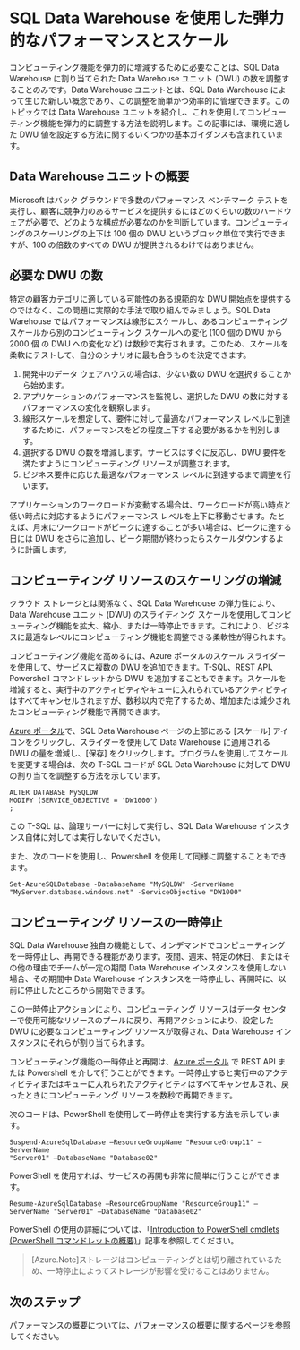 <properties
   pageTitle="SQL Data Warehouse を使用した弾力的なパフォーマンスとスケール | Microsoft Azure"
   description="コンピューティング リソースをスケールアップおよびスケールダウンするために Data Warehouse ユニットを使用した SQL Data Warehouse の柔軟性を理解します。コード例が提供されています。"
   services="sql-data-warehouse"
   documentationCenter="NA"
   authors="TwoUnder"
   manager="barbkess"
   editor=""/>

<tags
   ms.service="sql-data-warehouse"
   ms.devlang="NA"
   ms.topic="article"
   ms.tgt_pltfrm="NA"
   ms.workload="data-services"
   ms.date="09/09/2015"
   ms.author="nicw;JRJ@BigBangData.co.uk;mausher"/>

# SQL Data Warehouse を使用した弾力的なパフォーマンスとスケール
コンピューティング機能を弾力的に増減するために必要なことは、SQL Data Warehouse に割り当てられた Data Warehouse ユニット (DWU) の数を調整することのみです。Data Warehouse ユニットとは、SQL Data Warehouse によって生じた新しい概念であり、この調整を簡単かつ効率的に管理できます。このトピックでは Data Warehouse ユニットを紹介し、これを使用してコンピューティング機能を弾力的に調整する方法を説明します。この記事には、環境に適した DWU 値を設定する方法に関するいくつかの基本ガイダンスも含まれています。

## Data Warehouse ユニットの概要
Microsoft はバック グラウンドで多数のパフォーマンス ベンチマーク テストを実行し、顧客に競争力のあるサービスを提供するにはどのくらいの数のハードウェアが必要で、どのような構成が必要なのかを判断しています。コンピューティングのスケーリングの上下は 100 個の DWU というブロック単位で実行できますが、100 の倍数のすべての DWU が提供されるわけではありません。

## 必要な DWU の数
特定の顧客カテゴリに適している可能性のある規範的な DWU 開始点を提供するのではなく、この問題に実際的な手法で取り組んでみましょう。SQL Data Warehouse ではパフォーマンスは線形にスケールし、あるコンピューティング スケールから別のコンピューティング スケールへの変化 (100 個の DWU から 2000 個 の DWU への変化など) は数秒で実行されます。このため、スケールを柔軟にテストして、自分のシナリオに最も合うものを決定できます。

1. 開発中のデータ ウェアハウスの場合は、少ない数の DWU を選択することから始めます。
2. アプリケーションのパフォーマンスを監視し、選択した DWU の数に対するパフォーマンスの変化を観察します。
3. 線形スケールを想定して、要件に対して最適なパフォーマンス レベルに到達するために、パフォーマンスをどの程度上下する必要があるかを判別します。 
4. 選択する DWU の数を増減します。サービスはすぐに反応し、DWU 要件を満たすようにコンピューティング リソースが調整されます。
5. ビジネス要件に応じた最適なパフォーマンス レベルに到達するまで調整を行います。

アプリケーションのワークロードが変動する場合は、ワークロードが高い時点と低い時点に対応するようにパフォーマンス レベルを上下に移動させます。たとえば、月末にワークロードがピークに達することが多い場合は、ピークに達する日には DWU をさらに追加し、ピーク期間が終わったらスケールダウンするように計画します。
 
## コンピューティング リソースのスケーリングの増減
クラウド ストレージとは関係なく、SQL Data Warehouse の弾力性により、Data Warehouse ユニット (DWU) のスライディング スケールを使用してコンピューティング機能を拡大、縮小、または一時停止できます。これにより、ビジネスに最適なレベルにコンピューティング機能を調整できる柔軟性が得られます。

コンピューティング機能を高めるには、Azure ポータルのスケール スライダーを使用して、サービスに複数の DWU を追加できます。T-SQL、REST API、Powershell コマンドレットから DWU を追加することもできます。スケールを増減すると、実行中のアクティビティやキューに入れられているアクティビティはすべてキャンセルされますが、数秒以内で完了するため、増加または減少されたコンピューティング機能で再開できます。

[Azure ポータル][]で、SQL Data Warehouse ページの上部にある [スケール] アイコンをクリックし、スライダーを使用して Data Warehouse に適用される DWU の量を増減し、[保存] をクリックします。プログラムを使用してスケールを変更する場合は、次の T-SQL コードが SQL Data Warehouse に対して DWU の割り当てを調整する方法を示しています。

```
ALTER DATABASE MySQLDW 
MODIFY (SERVICE_OBJECTIVE = 'DW1000')
;
```
この T-SQL は、論理サーバーに対して実行し、SQL Data Warehouse インスタンス自体に対しては実行しないでください。

また、次のコードを使用し、Powershell を使用して同様に調整することもできます。

```
Set-AzureSQLDatabase -DatabaseName "MySQLDW" -ServerName "MyServer.database.windows.net" -ServiceObjective "DW1000"
```

## コンピューティング リソースの一時停止
SQL Data Warehouse 独自の機能として、オンデマンドでコンピューティングを一時停止し、再開できる機能があります。夜間、週末、特定の休日、またはその他の理由でチームが一定の期間 Data Warehouse インスタンスを使用しない場合、その期間中 Data Warehouse インスタンスを一時停止し、再開時に、以前に停止したところから開始できます。

この一時停止アクションにより、コンピューティング リソースはデータ センターで使用可能なリソースのプールに戻り、再開アクションにより、設定した DWU に必要なコンピューティング リソースが取得され、Data Warehouse インスタンスにそれらが割り当てられます。

コンピューティング機能の一時停止と再開は、[Azure ポータル][] で REST API または Powershell を介して行うことができます。一時停止すると実行中のアクティビティまたはキューに入れられたアクティビティはすべてキャンセルされ、戻ったときにコンピューティング リソースを数秒で再開できます。

次のコードは、PowerShell を使用して一時停止を実行する方法を示しています。

```
Suspend-AzureSqlDatabase –ResourceGroupName "ResourceGroup11" –ServerName
"Server01" –DatabaseName "Database02"
```

PowerShell を使用すれば、サービスの再開も非常に簡単に行うことができます。

```
Resume-AzureSqlDatabase –ResourceGroupName "ResourceGroup11" –ServerName "Server01" –DatabaseName "Database02"
```

PowerShell の使用の詳細については、「[Introduction to PowerShell cmdlets (PowerShell コマンドレットの概要)][]」記事を参照してください。

> [Azure.Note]ストレージはコンピューティングとは切り離されているため、一時停止によってストレージが影響を受けることはありません。

## 次のステップ
パフォーマンスの概要については、[パフォーマンスの概要][]に関するページを参照してください。

<!--Image references-->

<!--Article references-->
[パフォーマンスの概要]: sql-data-warehouse-overview-performance.md
[Introduction to PowerShell cmdlets (PowerShell コマンドレットの概要)]: sql-data-warehouse-get-started-powershell-cmdlets.md

<!--MSDN references-->


<!--Other Web references-->

[Azure ポータル]: http://portal.azure.com/

<!---HONumber=Sept15_HO2-->